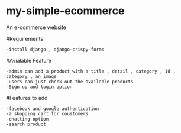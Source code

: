 # my-simple-ecommerce
An e-commerce website

#Requirements

    -install django , django-crispy-forms

#Avialable Feature

    -admin can add a product with a title , detail , category , id , category , an image
    -users can just check out the available products
    -Sign up and login option

#Features to add
    
    
    -facebook and google authentication 
    -a shopping cart for coustomers
    -chatting option
    -search product

    
